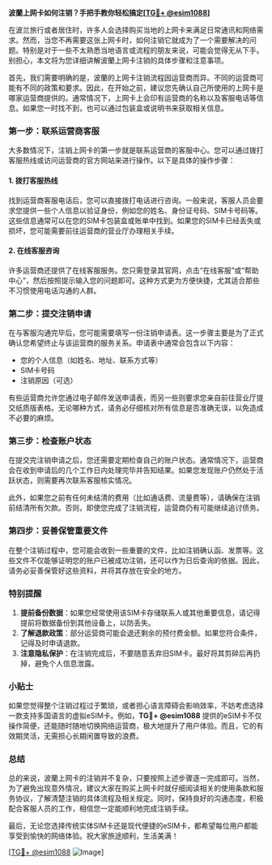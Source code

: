 **波蘭上网卡如何注销？手把手教你轻松搞定[[TG💪+ @esim1088](https://t.me/s/esim1088)]**

在波兰旅行或者居住时，许多人会选择购买当地的上网卡来满足日常通讯和网络需求。然而，当您不再需要这张上网卡时，如何注销它就成为了一个需要解决的问题。特别是对于一些不太熟悉当地语言或流程的朋友来说，可能会觉得无从下手。别担心，本文将为您详细讲解波蘭上网卡注销的具体步骤和注意事项。

首先，我们需要明确的是，波蘭的上网卡注销流程因运营商而异。不同的运营商可能有不同的政策和要求。因此，在开始之前，建议您先确认自己所使用的上网卡是哪家运营商提供的。通常情况下，上网卡上会印有运营商的名称以及客服电话等信息。如果您一时找不到，也可以通过包装盒或说明书来获取相关信息。

### 第一步：联系运营商客服

大多数情况下，注销上网卡的第一步就是联系运营商的客服中心。您可以通过拨打客服热线或访问运营商的官方网站来进行操作。以下是具体的操作步骤：

#### 1. 拨打客服热线
找到运营商客服电话后，您可以直接拨打电话进行咨询。一般来说，客服人员会要求您提供一些个人信息以验证身份，例如您的姓名、身份证号码、SIM卡号码等。这些信息通常可以在您的SIM卡包装盒或账单中找到。如果您的SIM卡已经丢失或损坏，您可能需要前往运营商的营业厅办理相关手续。

#### 2. 在线客服咨询
许多运营商还提供了在线客服服务。您只需登录其官网，点击“在线客服”或“帮助中心”，然后按照提示输入您的问题即可。这种方式更为方便快捷，尤其适合那些不习惯使用电话沟通的人群。

### 第二步：提交注销申请

在与客服沟通完毕后，您可能需要填写一份注销申请表。这一步骤主要是为了正式确认您希望终止与该运营商的服务关系。申请表中通常会包含以下内容：

- 您的个人信息（如姓名、地址、联系方式等）
- SIM卡号码
- 注销原因（可选）

有些运营商允许您通过电子邮件发送申请表，而另一些则要求您亲自前往营业厅提交纸质版表格。无论哪种方式，请务必仔细核对所有信息是否准确无误，以免造成不必要的麻烦。

### 第三步：检查账户状态

在提交完注销申请之后，您还需要定期检查自己的账户状态。通常情况下，运营商会在收到申请后的几个工作日内处理完毕并告知结果。如果您发现账户仍然处于活跃状态，则需要再次联系客服核实情况。

此外，如果您之前有任何未结清的费用（比如通话费、流量费等），请确保在注销前结清所有欠款。否则，即使您完成了注销流程，运营商仍有可能继续追讨债务。

### 第四步：妥善保管重要文件

在整个注销过程中，您可能会收到一些重要的文件，比如注销确认函、发票等。这些文件不仅能够证明您的账户已被成功注销，还可以作为日后查询的依据。因此，请务必妥善保管好这些资料，并将其存放在安全的地方。

### 特别提醒

1. **提前备份数据**：如果您经常使用该SIM卡存储联系人或其他重要信息，请记得提前将数据备份到其他设备上，以防丢失。
2. **了解退款政策**：部分运营商可能会退还剩余的预付费金额。如果您符合条件，记得及时申请退款。
3. **注意隐私保护**：在注销完成后，不要随意丢弃旧SIM卡。最好将其剪碎后再扔掉，避免个人信息泄露。

### 小贴士

如果您觉得整个注销过程过于繁琐，或者担心语言障碍会影响效率，不妨考虑选择一款支持多国语言的虚拟eSIM卡。例如，**TG💪+ @esim1088** 提供的eSIM卡不仅操作简便，还能随时随地切换网络运营商，极大地提升了用户体验。而且，它的有效期灵活，无需担心长期闲置导致的浪费。

### 总结

总的来说，波蘭上网卡的注销并不复杂，只要按照上述步骤逐一完成即可。当然，为了避免出现意外情况，建议大家在购买上网卡时就仔细阅读相关的使用条款和服务协议，了解清楚注销的具体流程及相关规定。同时，保持良好的沟通态度，积极配合客服人员的工作，相信您一定能顺利地完成注销手续。

最后，无论您选择传统实体SIM卡还是现代便捷的eSIM卡，都希望每位用户都能享受到愉快的网络体验。祝大家旅途顺利，生活美满！

[[TG💪+ @esim1088](https://t.me/s/esim1088) ![Image](https://i.postimg.cc/4NQfJmqS/Snipaste-2025-05-13-00-14-12.png)]